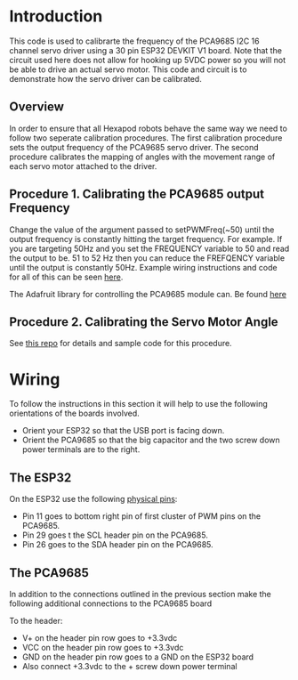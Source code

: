 # Introduction
This code is used to calibrarte the frequency of the PCA9685 I2C 16 channel servo driver using a 30 pin ESP32 DEVKIT V1 board. Note that the circuit used here does not allow for hooking up 5VDC power so you will not be able to drive an actual servo motor. This code and circuit is to demonstrate how the servo driver can be calibrated.

## Overview
In order to ensure that all Hexapod robots behave the same way we need to follow two seperate calibration procedures. The first calibration procedure sets the output frequency of the PCA9685 servo driver. The second procedure calibrates the mapping of angles with the movement range of each servo motor attached to the driver. 

## Procedure 1. Calibrating the PCA9685 output Frequency
Change the value of the argument passed to setPWMFreq(~50) until the output frequency is constantly hitting the target frequency. For example. If you are targeting 50Hz and you set the FREQUENCY variable to 50 and read the output to be. 51 to 52 Hz then you can reduce the FREFQENCY variable until the output is constantly 50Hz. Example wiring instructions and code for all of this can be seen [here](https://github.com/va3wam/pca9685Demo). 

The Adafruit library for controlling the PCA9685 module can. Be found [here](https://adafruit.github.io/Adafruit-PWM-Servo-Driver-Library/html/class_adafruit___p_w_m_servo_driver.html)

## Procedure 2. Calibrating the Servo Motor Angle
See [this repo](https://github.com/va3wam/calibrateServoMotor) for details and sample code for this procedure.

# Wiring
To follow the instructions in this section it will help to use the following orientations of the boards involved. 
* Orient your ESP32 so that the USB port is facing down.
* Orient the PCA9685 so that the big capacitor and the two screw down power terminals  are to the right.

## The ESP32
On the ESP32 use the following [physical pins](https://www.electronicshub.org/esp32-pinout/):
* Pin 11 goes to bottom right pin of first cluster of PWM pins on the PCA9685.  
* Pin 29 goes t the SCL header pin on the PCA9685.
* Pin 26 goes to the SDA header pin on the PCA9685.

## The PCA9685
In addition to the connections outlined in the previous section make the following additional connections to the PCA9685 board

To the header:
* V+ on the header pin row goes to +3.3vdc
* VCC on the header pin row goes to +3.3vdc
* GND on the header pin row goes to a GND on the ESP32 board
* Also connect +3.3vdc to the + screw down power terminal
